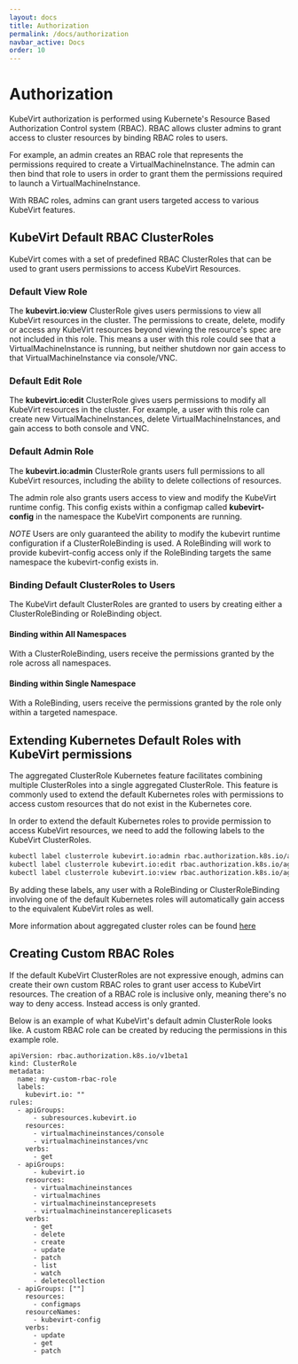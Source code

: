 ```yaml
---
layout: docs
title: Authorization
permalink: /docs/authorization
navbar_active: Docs
order: 10
---
```


# Authorization

KubeVirt authorization is performed using Kubernete's Resource Based
Authorization Control system (RBAC). RBAC allows cluster admins to grant
access to cluster resources by binding RBAC roles to users.

For example, an admin creates an RBAC role that represents the permissions
required to create a VirtualMachineInstance. The admin can then bind that role to users
in order to grant them the permissions required to launch a VirtualMachineInstance.

With RBAC roles, admins can grant users targeted access to various KubeVirt
features.

## KubeVirt Default RBAC ClusterRoles

KubeVirt comes with a set of predefined RBAC ClusterRoles that can be used to
grant users permissions to access KubeVirt Resources.

### Default View Role

The **kubevirt.io:view** ClusterRole gives users permissions to view all
KubeVirt resources in the cluster. The permissions to create, delete, modify
or access any KubeVirt resources beyond viewing the resource's spec are not
included in this role. This means a user with this role could see that a
VirtualMachineInstance is running, but neither shutdown nor gain access to that
VirtualMachineInstance via console/VNC.

### Default Edit Role

The **kubevirt.io:edit** ClusterRole gives users permissions to modify all
KubeVirt resources in the cluster. For example, a user with this role can
create new VirtualMachineInstances, delete VirtualMachineInstances, and gain access to both
console and VNC.

### Default Admin Role

The **kubevirt.io:admin** ClusterRole grants users full permissions to all
KubeVirt resources, including the ability to delete collections of resources.

The admin role also grants users access to view and modify the KubeVirt runtime
config. This config exists within a configmap called **kubevirt-config** in the
namespace the KubeVirt components are running.

*NOTE* Users are only guaranteed the ability to modify the kubevirt runtime
configuration if a ClusterRoleBinding is used. A RoleBinding will work to
provide kubevirt-config access only if the RoleBinding targets the same
namespace the kubevirt-config exists in.

### Binding Default ClusterRoles to Users

The KubeVirt default ClusterRoles are granted to users by creating either a
ClusterRoleBinding or RoleBinding object.

#### Binding within All Namespaces

With a ClusterRoleBinding, users receive the permissions granted by the role
across all namespaces.

#### Binding within Single Namespace

With a RoleBinding, users receive the permissions granted by the role only
within a targeted namespace.

## Extending Kubernetes Default Roles with KubeVirt permissions

The aggregated ClusterRole Kubernetes feature facilitates combining multiple
ClusterRoles into a single aggregated ClusterRole. This feature is commonly
used to extend the default Kubernetes roles with permissions to access custom
resources that do not exist in the Kubernetes core.

In order to extend the default Kubernetes roles to provide permission to access
KubeVirt resources, we need to add the following labels to the KubeVirt
ClusterRoles.

```bash
kubectl label clusterrole kubevirt.io:admin rbac.authorization.k8s.io/aggregate-to-admin=true
kubectl label clusterrole kubevirt.io:edit rbac.authorization.k8s.io/aggregate-to-edit=true
kubectl label clusterrole kubevirt.io:view rbac.authorization.k8s.io/aggregate-to-view=true
```

By adding these labels, any user with a RoleBinding or ClusterRoleBinding
involving one of the default Kubernetes roles will automatically gain access
to the equivalent KubeVirt roles as well.

More information about aggregated cluster roles can be found [here](https://kubernetes.io/docs/admin/authorization/rbac/#aggregated-clusterroles)

## Creating Custom RBAC Roles

If the default KubeVirt ClusterRoles are not expressive enough, admins can
create their own custom RBAC roles to grant user access to KubeVirt resources.
The creation of a RBAC role is inclusive only, meaning there's no way to deny
access. Instead access is only granted.

Below is an example of what KubeVirt's default admin ClusterRole looks like.
A custom RBAC role can be created by reducing the permissions in this example
role.

```
apiVersion: rbac.authorization.k8s.io/v1beta1
kind: ClusterRole
metadata:
  name: my-custom-rbac-role
  labels:
    kubevirt.io: ""
rules:
  - apiGroups:
      - subresources.kubevirt.io
    resources:
      - virtualmachineinstances/console
      - virtualmachineinstances/vnc
    verbs:
      - get
  - apiGroups:
      - kubevirt.io
    resources:
      - virtualmachineinstances
      - virtualmachines
      - virtualmachineinstancepresets
      - virtualmachineinstancereplicasets
    verbs:
      - get
      - delete
      - create
      - update
      - patch
      - list
      - watch
      - deletecollection
  - apiGroups: [""]
    resources:
      - configmaps
    resourceNames:
      - kubevirt-config
    verbs:
      - update
      - get
      - patch
```
